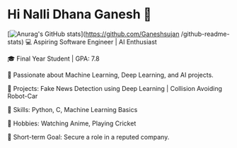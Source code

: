 # Hi Nalli Dhana Ganesh 👋

[![Anurag's GitHub stats](https://github-readme-stats.vercel.app/api?username=Ganeshsujan
)](https://github.com/Ganeshsujan
/github-readme-stats)
💻 Aspiring Software Engineer | AI Enthusiast

🎓 Final Year Student | GPA: 7.8

📂 Passionate about Machine Learning, Deep Learning, and AI projects.

🌟 Projects: Fake News Detection using Deep Learning | Collision Avoiding Robot-Car

🌱 Skills: Python, C, Machine Learning Basics

🏏 Hobbies: Watching Anime, Playing Cricket

🎯 Short-term Goal: Secure a role in a reputed company.
